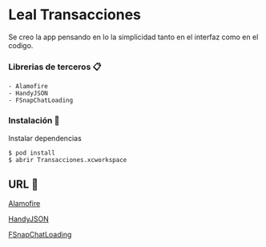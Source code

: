 # Leal Transacciones

Se creo la app pensando en lo la simplicidad tanto en el interfaz como en el codigo.

### Librerias de terceros 📋
```
- Alamofire
- HandyJSON
- FSnapChatLoading
```
### Instalación 🔧

Instalar dependencias

```
$ pod install
$ abrir Transacciones.xcworkspace
```

## URL 📖

[Alamofire](https://github.com/Alamofire/Alamofire)

[HandyJSON](https://github.com/alibaba/HandyJSON)

[FSnapChatLoading](https://github.com/faisalbz/FSnapChatLoading)


